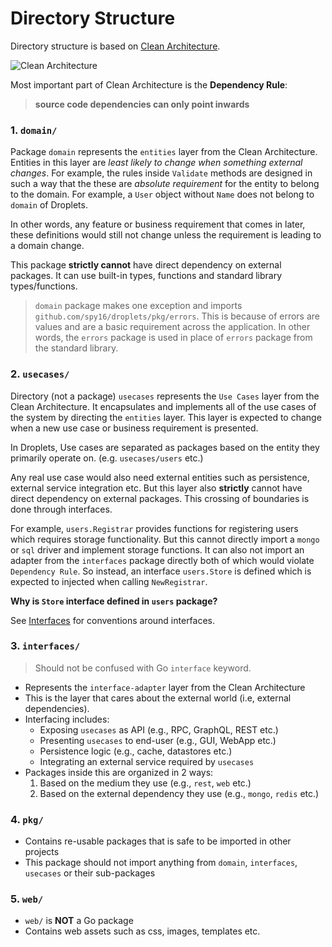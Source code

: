 # Directory Structure

Directory structure is based on [Clean Architecture](http://blog.cleancoder.com/uncle-bob/2012/08/13/the-clean-architecture.html).

![Clean Architecture](http://blog.cleancoder.com/uncle-bob/images/2012-08-13-the-clean-architecture/CleanArchitecture.jpg)

Most important part of Clean Architecture is the **Dependency Rule**:

> **source code dependencies can only point inwards**

### 1. `domain/`

Package `domain` represents the `entities` layer from the Clean Architecture. Entities in this layer are
*least likely to change when something external changes*. For example, the rules inside `Validate` methods
are designed in such a way that the these are *absolute requirement* for the entity to belong to the domain.
For example, a `User` object without `Name` does not belong to `domain` of Droplets.

In other words, any feature or business requirement that comes in later, these definitions would still not
change unless the requirement is leading to a domain change.

This package **strictly cannot** have direct dependency on external packages. It can use built-in types,
functions and standard library types/functions.

> `domain` package makes one exception and imports `github.com/spy16/droplets/pkg/errors`. This is because
> of errors are values and are a basic requirement across the application. In other words, the `errors` package
> is used in place of `errors` package from the standard library.

### 2. `usecases/`

Directory (not a package) `usecases` represents the `Use Cases` layer from the Clean Architecture. It encapsulates
and implements all of the use cases of the system by directing the `entities` layer. This layer is expected to change
when a new use case or business requirement is presented.

In Droplets, Use cases are separated as packages based on the entity they primarily operate on. (e.g. `usecases/users` etc.)

Any real use case would also need external entities such as persistence, external service integration etc.
But this layer also **strictly** cannot have direct dependency on external packages. This crossing of boundaries
is done through interfaces.

For example, `users.Registrar` provides functions for registering users which requires storage functionality. But
this cannot directly import a `mongo` or `sql` driver and implement storage functions. It can also not import an
adapter from the `interfaces` package directly both of which would violate `Dependency Rule`. So instead, an interface
`users.Store` is defined which is expected to injected when calling `NewRegistrar`.

**Why is `Store` interface defined in `users` package?**

See [Interfaces](interfaces.md) for conventions around interfaces.


### 3. `interfaces/`

> Should not be confused with Go `interface` keyword.

- Represents the `interface-adapter` layer from the Clean Architecture
- This is the layer that cares about the external world (i.e, external dependencies).
- Interfacing includes:
    - Exposing `usecases` as API (e.g., RPC, GraphQL, REST etc.)
    - Presenting `usecases` to end-user (e.g., GUI, WebApp etc.)
    - Persistence logic (e.g., cache, datastores etc.)
    - Integrating an external service required by `usecases`
- Packages inside this are organized in 2 ways:
    1. Based on the medium they use (e.g., `rest`, `web` etc.)
    2. Based on the external dependency they use (e.g., `mongo`, `redis` etc.)

### 4. `pkg/`

- Contains re-usable packages that is safe to be imported in other projects
- This package should not import anything from `domain`, `interfaces`, `usecases` or their sub-packages


### 5. `web/`

- `web/` is **NOT** a Go package
- Contains web assets such as css, images, templates etc.